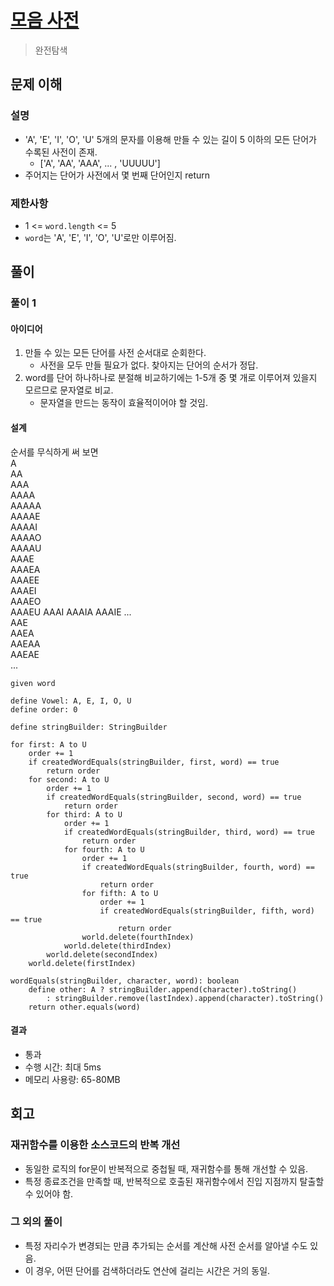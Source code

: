 # [모음 사전]

[모음 사전]: https://school.programmers.co.kr/learn/courses/30/lessons/84512

> 완전탐색

## 문제 이해

### 설명

- 'A', 'E', 'I', 'O', 'U' 5개의 문자를 이용해 만들 수 있는 길이 5 이하의 모든 단어가 수록된 사전이 존재.
  - ['A', 'AA', 'AAA', ... , 'UUUUU']
- 주어지는 단어가 사전에서 몇 번째 단어인지 return

### 제한사항

- 1 <= `word.length` <= 5
- `word`는 'A', 'E', 'I', 'O', 'U'로만 이루어짐.

## 풀이

### 풀이 1

#### 아이디어

1. 만들 수 있는 모든 단어를 사전 순서대로 순회한다.
   - 사전을 모두 만들 필요가 없다. 찾아지는 단어의 순서가 정답.
2. word를 단어 하나하나로 분절해 비교하기에는 1-5개 중 몇 개로 이루어져 있을지 모르므로 문자열로 비교.
   - 문자열을 만드는 동작이 효율적이어야 할 것임.

#### 설계

순서를 무식하게 써 보면  
A  
AA  
AAA  
AAAA  
AAAAA  
AAAAE  
AAAAI  
AAAAO  
AAAAU  
AAAE  
AAAEA  
AAAEE  
AAAEI  
AAAEO  
AAAEU
AAAI
AAAIA
AAAIE
...  
AAE  
AAEA  
AAEAA  
AAEAE  
...  

```text
given word

define Vowel: A, E, I, O, U
define order: 0

define stringBuilder: StringBuilder

for first: A to U
    order += 1
    if createdWordEquals(stringBuilder, first, word) == true
        return order
    for second: A to U
        order += 1
        if createdWordEquals(stringBuilder, second, word) == true
            return order
        for third: A to U
            order += 1
            if createdWordEquals(stringBuilder, third, word) == true
                return order
            for fourth: A to U
                order += 1
                if createdWordEquals(stringBuilder, fourth, word) == true
                    return order
                for fifth: A to U
                    order += 1
                    if createdWordEquals(stringBuilder, fifth, word) == true
                        return order
                world.delete(fourthIndex)
            world.delete(thirdIndex)
        world.delete(secondIndex)
    world.delete(firstIndex)

wordEquals(stringBuilder, character, word): boolean
    define other: A ? stringBuilder.append(character).toString()
        : stringBuilder.remove(lastIndex).append(character).toString()
    return other.equals(word)
```

#### 결과

- 통과
- 수행 시간: 최대 5ms
- 메모리 사용량: 65-80MB

## 회고

### 재귀함수를 이용한 소스코드의 반복 개선

- 동일한 로직의 for문이 반복적으로 중첩될 때, 재귀함수를 통해 개선할 수 있음.
- 특정 종료조건을 만족할 때, 반복적으로 호출된 재귀함수에서 진입 지점까지 탈출할 수 있어야 함.

### 그 외의 풀이

- 특정 자리수가 변경되는 만큼 추가되는 순서를 계산해 사전 순서를 알아낼 수도 있음.
- 이 경우, 어떤 단어를 검색하더라도 연산에 걸리는 시간은 거의 동일.
